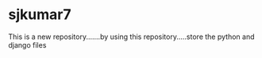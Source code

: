 # sjkumar7
This is a new repository.......by using this repository.....store the python and django files
